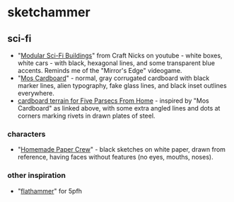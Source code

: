 # sketchammer

## sci-fi

- "[Modular Sci-Fi Buildings](https://youtu.be/uad4OVCMSw8)" from Craft Nicks on youtube -
  white boxes, white cars - with black, hexagonal lines,
  and some transparent blue accents.
  Reminds me of the "Mirror's Edge" videogame.
- "[Mos Cardboard](https://old.reddit.com/r/TerrainBuilding/comments/yq2ueb/with_the_addition_of_my_hangar_mos_cardboard_is/)" -
  normal, gray corrugated cardboard
  with black marker lines,
  alien typography,
  fake glass lines,
  and black inset outlines everywhere.
- [cardboard terrain for Five Parsecs From Home](https://old.reddit.com/r/5Parsecs/comments/18viyf6/cardboard_terrain_for_my_campaign/) -
  inspired by "Mos Cardboard" as linked above,
  with some extra angled lines
  and dots at corners marking rivets in drawn plates of steel.

### characters

- "[Homemade Paper Crew](https://old.reddit.com/r/5Parsecs/comments/1fg5jxj/homemade_paper_crew/)" -
  black sketches on white paper,
  drawn from reference,
  having faces without features (no eyes, mouths, noses).

### other inspiration

- "[flathammer](https://old.reddit.com/r/5Parsecs/comments/15ita0i/decided_to_play_5parsecs_in_2d_with_home_made/)"
  for 5pfh
  
  
